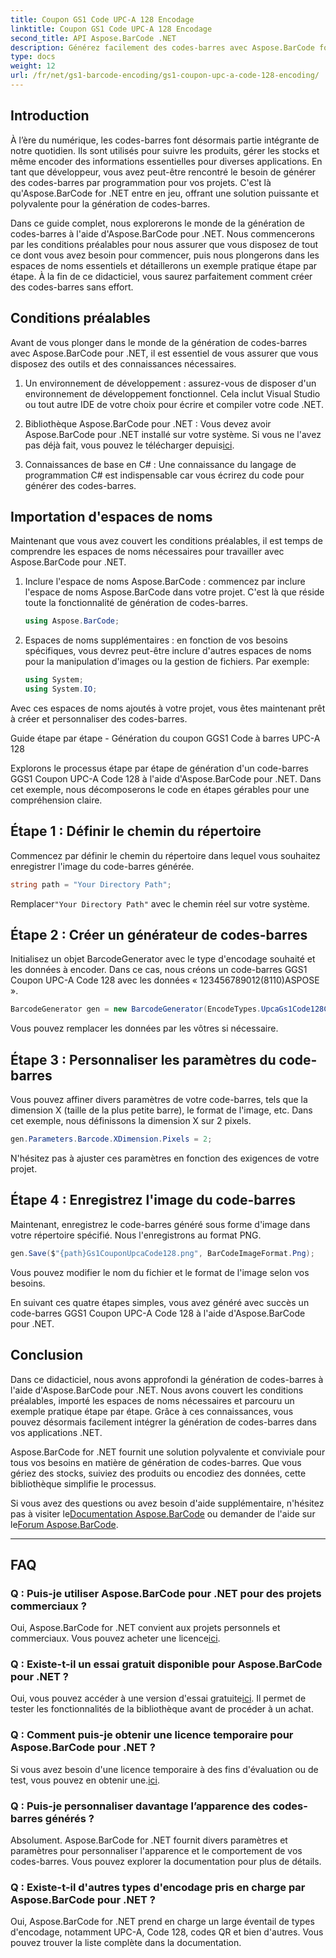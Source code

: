 ```yaml
---
title: Coupon GS1 Code UPC-A 128 Encodage
linktitle: Coupon GS1 Code UPC-A 128 Encodage
second_title: API Aspose.BarCode .NET
description: Générez facilement des codes-barres avec Aspose.BarCode for .NET - Votre solution complète de génération de codes-barres. Commencer aujourd'hui!
type: docs
weight: 12
url: /fr/net/gs1-barcode-encoding/gs1-coupon-upc-a-code-128-encoding/
---
```


## Introduction

À l’ère du numérique, les codes-barres font désormais partie intégrante de notre quotidien. Ils sont utilisés pour suivre les produits, gérer les stocks et même encoder des informations essentielles pour diverses applications. En tant que développeur, vous avez peut-être rencontré le besoin de générer des codes-barres par programmation pour vos projets. C'est là qu'Aspose.BarCode for .NET entre en jeu, offrant une solution puissante et polyvalente pour la génération de codes-barres.

Dans ce guide complet, nous explorerons le monde de la génération de codes-barres à l'aide d'Aspose.BarCode pour .NET. Nous commencerons par les conditions préalables pour nous assurer que vous disposez de tout ce dont vous avez besoin pour commencer, puis nous plongerons dans les espaces de noms essentiels et détaillerons un exemple pratique étape par étape. À la fin de ce didacticiel, vous saurez parfaitement comment créer des codes-barres sans effort.

## Conditions préalables

Avant de vous plonger dans le monde de la génération de codes-barres avec Aspose.BarCode pour .NET, il est essentiel de vous assurer que vous disposez des outils et des connaissances nécessaires.

1. Un environnement de développement : assurez-vous de disposer d'un environnement de développement fonctionnel. Cela inclut Visual Studio ou tout autre IDE de votre choix pour écrire et compiler votre code .NET.

2.  Bibliothèque Aspose.BarCode pour .NET : Vous devez avoir Aspose.BarCode pour .NET installé sur votre système. Si vous ne l'avez pas déjà fait, vous pouvez le télécharger depuis[ici](https://releases.aspose.com/barcode/net/).

3. Connaissances de base en C# : Une connaissance du langage de programmation C# est indispensable car vous écrirez du code pour générer des codes-barres.

## Importation d'espaces de noms

Maintenant que vous avez couvert les conditions préalables, il est temps de comprendre les espaces de noms nécessaires pour travailler avec Aspose.BarCode pour .NET.

1. Inclure l'espace de noms Aspose.BarCode : commencez par inclure l'espace de noms Aspose.BarCode dans votre projet. C'est là que réside toute la fonctionnalité de génération de codes-barres.

   ```csharp
   using Aspose.BarCode;
   ```

2. Espaces de noms supplémentaires : en fonction de vos besoins spécifiques, vous devrez peut-être inclure d'autres espaces de noms pour la manipulation d'images ou la gestion de fichiers. Par exemple:

   ```csharp
   using System;
   using System.IO;
   ```

Avec ces espaces de noms ajoutés à votre projet, vous êtes maintenant prêt à créer et personnaliser des codes-barres.

Guide étape par étape - Génération du coupon GGS1 Code à barres UPC-A 128

Explorons le processus étape par étape de génération d'un code-barres GGS1 Coupon UPC-A Code 128 à l'aide d'Aspose.BarCode pour .NET. Dans cet exemple, nous décomposerons le code en étapes gérables pour une compréhension claire.

## Étape 1 : Définir le chemin du répertoire

Commencez par définir le chemin du répertoire dans lequel vous souhaitez enregistrer l'image du code-barres générée.

```csharp
string path = "Your Directory Path";
```

 Remplacer`"Your Directory Path"` avec le chemin réel sur votre système.

## Étape 2 : Créer un générateur de codes-barres

Initialisez un objet BarcodeGenerator avec le type d'encodage souhaité et les données à encoder. Dans ce cas, nous créons un code-barres GGS1 Coupon UPC-A Code 128 avec les données « 123456789012(8110)ASPOSE ».

```csharp
BarcodeGenerator gen = new BarcodeGenerator(EncodeTypes.UpcaGs1Code128Coupon, "123456789012(8110)ASPOSE");
```

Vous pouvez remplacer les données par les vôtres si nécessaire.

## Étape 3 : Personnaliser les paramètres du code-barres

Vous pouvez affiner divers paramètres de votre code-barres, tels que la dimension X (taille de la plus petite barre), le format de l'image, etc. Dans cet exemple, nous définissons la dimension X sur 2 pixels.

```csharp
gen.Parameters.Barcode.XDimension.Pixels = 2;
```

N'hésitez pas à ajuster ces paramètres en fonction des exigences de votre projet.

## Étape 4 : Enregistrez l'image du code-barres

Maintenant, enregistrez le code-barres généré sous forme d'image dans votre répertoire spécifié. Nous l'enregistrons au format PNG.

```csharp
gen.Save($"{path}Gs1CouponUpcaCode128.png", BarCodeImageFormat.Png);
```

Vous pouvez modifier le nom du fichier et le format de l'image selon vos besoins.

En suivant ces quatre étapes simples, vous avez généré avec succès un code-barres GGS1 Coupon UPC-A Code 128 à l'aide d'Aspose.BarCode pour .NET.

## Conclusion

Dans ce didacticiel, nous avons approfondi la génération de codes-barres à l'aide d'Aspose.BarCode pour .NET. Nous avons couvert les conditions préalables, importé les espaces de noms nécessaires et parcouru un exemple pratique étape par étape. Grâce à ces connaissances, vous pouvez désormais facilement intégrer la génération de codes-barres dans vos applications .NET.

Aspose.BarCode for .NET fournit une solution polyvalente et conviviale pour tous vos besoins en matière de génération de codes-barres. Que vous gériez des stocks, suiviez des produits ou encodiez des données, cette bibliothèque simplifie le processus.

 Si vous avez des questions ou avez besoin d'aide supplémentaire, n'hésitez pas à visiter le[Documentation Aspose.BarCode](https://reference.aspose.com/barcode/net/) ou demander de l'aide sur le[Forum Aspose.BarCode](https://forum.aspose.com/c/barcode/13).

---

## FAQ

### Q : Puis-je utiliser Aspose.BarCode pour .NET pour des projets commerciaux ?
 Oui, Aspose.BarCode for .NET convient aux projets personnels et commerciaux. Vous pouvez acheter une licence[ici](https://purchase.aspose.com/buy).

### Q : Existe-t-il un essai gratuit disponible pour Aspose.BarCode pour .NET ?
 Oui, vous pouvez accéder à une version d'essai gratuite[ici](https://releases.aspose.com/). Il permet de tester les fonctionnalités de la bibliothèque avant de procéder à un achat.

### Q : Comment puis-je obtenir une licence temporaire pour Aspose.BarCode pour .NET ?
 Si vous avez besoin d'une licence temporaire à des fins d'évaluation ou de test, vous pouvez en obtenir une.[ici](https://purchase.aspose.com/temporary-license/).

### Q : Puis-je personnaliser davantage l’apparence des codes-barres générés ?
Absolument. Aspose.BarCode for .NET fournit divers paramètres et paramètres pour personnaliser l'apparence et le comportement de vos codes-barres. Vous pouvez explorer la documentation pour plus de détails.

### Q : Existe-t-il d'autres types d'encodage pris en charge par Aspose.BarCode pour .NET ?
Oui, Aspose.BarCode for .NET prend en charge un large éventail de types d'encodage, notamment UPC-A, Code 128, codes QR et bien d'autres. Vous pouvez trouver la liste complète dans la documentation.